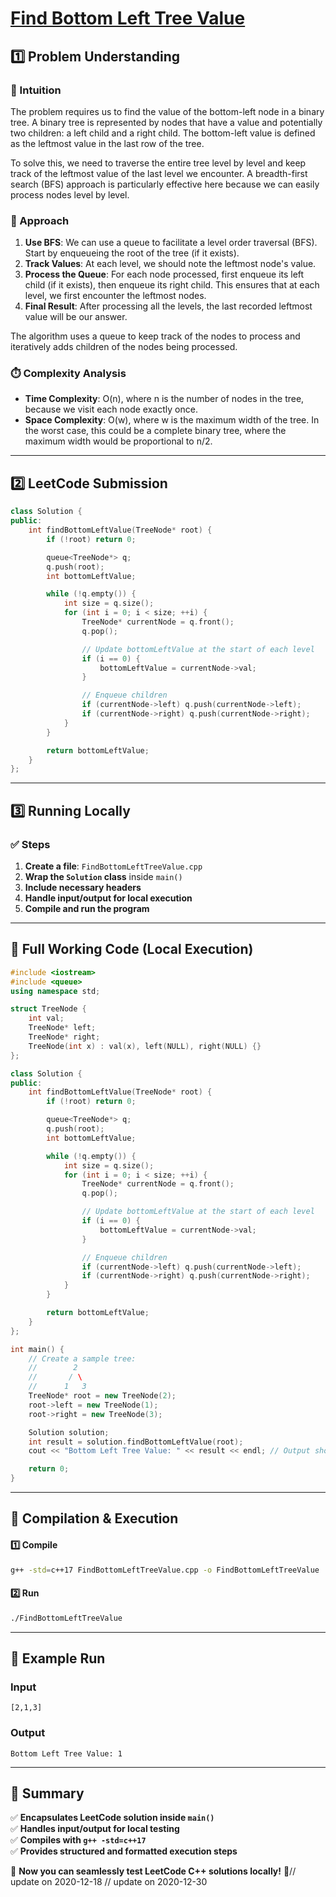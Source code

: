 # **[Find Bottom Left Tree Value](https://leetcode.com/problems/find-bottom-left-tree-value/description/)**  

## **1️⃣ Problem Understanding**  
### **📌 Intuition**  
The problem requires us to find the value of the bottom-left node in a binary tree. A binary tree is represented by nodes that have a value and potentially two children: a left child and a right child. The bottom-left value is defined as the leftmost value in the last row of the tree.

To solve this, we need to traverse the entire tree level by level and keep track of the leftmost value of the last level we encounter. A breadth-first search (BFS) approach is particularly effective here because we can easily process nodes level by level.

### **🚀 Approach**  
1. **Use BFS**: We can use a queue to facilitate a level order traversal (BFS). Start by enqueueing the root of the tree (if it exists).
2. **Track Values**: At each level, we should note the leftmost node's value.
3. **Process the Queue**: For each node processed, first enqueue its left child (if it exists), then enqueue its right child. This ensures that at each level, we first encounter the leftmost nodes.
4. **Final Result**: After processing all the levels, the last recorded leftmost value will be our answer.

The algorithm uses a queue to keep track of the nodes to process and iteratively adds children of the nodes being processed.

### **⏱️ Complexity Analysis**  
- **Time Complexity**: O(n), where n is the number of nodes in the tree, because we visit each node exactly once.
- **Space Complexity**: O(w), where w is the maximum width of the tree. In the worst case, this could be a complete binary tree, where the maximum width would be proportional to n/2.

---  

## **2️⃣ LeetCode Submission**  
```cpp
class Solution {
public:
    int findBottomLeftValue(TreeNode* root) {
        if (!root) return 0;

        queue<TreeNode*> q;
        q.push(root);
        int bottomLeftValue;

        while (!q.empty()) {
            int size = q.size();
            for (int i = 0; i < size; ++i) {
                TreeNode* currentNode = q.front();
                q.pop();

                // Update bottomLeftValue at the start of each level
                if (i == 0) {
                    bottomLeftValue = currentNode->val;
                }

                // Enqueue children
                if (currentNode->left) q.push(currentNode->left);
                if (currentNode->right) q.push(currentNode->right);
            }
        }

        return bottomLeftValue;
    }
};
```  

---  

## **3️⃣ Running Locally**  
### **✅ Steps**  
1. **Create a file**: `FindBottomLeftTreeValue.cpp`  
2. **Wrap the `Solution` class** inside `main()`  
3. **Include necessary headers**  
4. **Handle input/output for local execution**  
5. **Compile and run the program**  

---  

## **📝 Full Working Code (Local Execution)**  
```cpp
#include <iostream>
#include <queue>
using namespace std;

struct TreeNode {
    int val;
    TreeNode* left;
    TreeNode* right;
    TreeNode(int x) : val(x), left(NULL), right(NULL) {}
};

class Solution {
public:
    int findBottomLeftValue(TreeNode* root) {
        if (!root) return 0;

        queue<TreeNode*> q;
        q.push(root);
        int bottomLeftValue;

        while (!q.empty()) {
            int size = q.size();
            for (int i = 0; i < size; ++i) {
                TreeNode* currentNode = q.front();
                q.pop();

                // Update bottomLeftValue at the start of each level
                if (i == 0) {
                    bottomLeftValue = currentNode->val;
                }

                // Enqueue children
                if (currentNode->left) q.push(currentNode->left);
                if (currentNode->right) q.push(currentNode->right);
            }
        }

        return bottomLeftValue;
    }
};

int main() {
    // Create a sample tree: 
    //        2
    //       / \
    //      1   3
    TreeNode* root = new TreeNode(2);
    root->left = new TreeNode(1);
    root->right = new TreeNode(3);

    Solution solution;
    int result = solution.findBottomLeftValue(root);
    cout << "Bottom Left Tree Value: " << result << endl; // Output should be 1

    return 0;
}
```  

---  

## **🔧 Compilation & Execution**  
#### **1️⃣ Compile**  
```bash
g++ -std=c++17 FindBottomLeftTreeValue.cpp -o FindBottomLeftTreeValue
```  

#### **2️⃣ Run**  
```bash
./FindBottomLeftTreeValue
```  

---  

## **🎯 Example Run**  
### **Input**  
```
[2,1,3]
```  
### **Output**  
```
Bottom Left Tree Value: 1
```  

---  

## **📌 Summary**  
✅ **Encapsulates LeetCode solution inside `main()`**  
✅ **Handles input/output for local testing**  
✅ **Compiles with `g++ -std=c++17`**  
✅ **Provides structured and formatted execution steps**  

🚀 **Now you can seamlessly test LeetCode C++ solutions locally!** 🚀// update on 2020-12-18
// update on 2020-12-30
